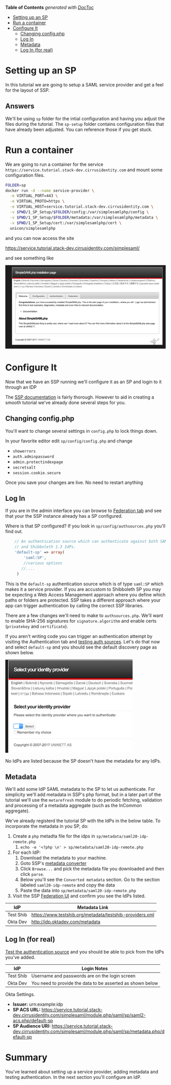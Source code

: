 <!-- START doctoc generated TOC please keep comment here to allow auto update -->
<!-- DON'T EDIT THIS SECTION, INSTEAD RE-RUN doctoc TO UPDATE -->
**Table of Contents**  *generated with [DocToc](https://github.com/thlorenz/doctoc)*

- [Setting up an SP](#setting-up-an-sp)
- [Run a container](#run-a-container)
- [Configure It](#configure-it)
  - [Changing config.php](#changing-configphp)
  - [Log In](#log-in)
  - [Metadata](#metadata)
  - [Log In (for real)](#log-in-for-real)

<!-- END doctoc generated TOC please keep comment here to allow auto update -->


# Setting up an SP

In this tutorial we are going to setup a SAML service provider and get a feel for the layout of SSP.

## Answers

We'll be using `sp` folder for the intial configuration and having you
adjust the files during the tutorial. The `sp-setup` folder contains configuration files that
have already been adjusted. You can reference those if you get stuck.


# Run a container

We are going to run a container for the service `https://service.tutorial.stack-dev.cirrusidentity.com`
and mount some configuration files.

```bash
FOLDER=sp
docker run -d --name service-provider \
  -e VIRTUAL_PORT=443 \
  -e VIRTUAL_PROTO=https \
  -e VIRTUAL_HOST=service.tutorial.stack-dev.cirrusidentity.com \
  -v $PWD/1_SP_Setup/$FOLDER/config:/var/simplesamlphp/config \
  -v $PWD/1_SP_Setup/$FOLDER/metadata:/var/simplesamlphp/metadata \
  -v $PWD/1_SP_Setup/cert:/var/simplesamlphp/cert \
  unicon/simplesamlphp
```

and you can now access the site

https://service.tutorial.stack-dev.cirrusidentity.com/simplesaml/

and see something like

![Install Image](./img/ssp_install_page.png)

# Configure It

Now that we have an SSP running we'll configure it as an SP and login to it through an IDP

The [SSP documentation](https://simplesamlphp.org/docs/stable) is fairly thorough. However to aid in creating a smooth tutorial we've already done several steps for you.

## Changing config.php

You'll want to change several settings in `config.php` to lock things down.

In your favorite editor edit `sp/config/config.php` and change 

* `showerrors`
* `auth.adminpassword`
* `admin.protectindexpage`
* `secretsalt`
* `session.cookie.secure`

Once you save your changes are live. No need to restart anything

## Log In

If you are in the admin interface you can browse to [Federation
tab](https://service.tutorial.stack-dev.cirrusidentity.com/simplesaml/module.php/core/frontpage_federation.php)
and see that your the SSP instance already has a SP configured.

Where is that SP configured? If you look in `sp/config/authsources.php` you'll find out.

```php
    // An authentication source which can authenticate against both SAML 2.0
    // and Shibboleth 1.3 IdPs.
    'default-sp' => array(
        'saml:SP',
        //various options
       //....
     )
```

This is the `default-sp` authentication source which is of type
`saml:SP` which makes it a service provider. If you are accustom to
Shibboleth SP you may be expecting a Web Access Management approach
where you define which paths or folders are protected. SSP takes a
different approach where your app can trigger authentication by
calling the correct SSP libraries.

There are a few changes we'll need to make to `authsources.php`.
We'll want to enable SHA-256 signatures for `signature.algorithm` and
enable certs (`privatekey` and `certificate`).

If you aren't writing code you can trigger an authentication attempt
by visiting the Authentication tab and [testing auth
sources](https://service.tutorial.stack-dev.cirrusidentity.com/simplesaml/module.php/core/authenticate.php). Let's
do that now and select `default-sp` and you should see the default
discovery page as shown below.

![Disco](./img/select-idp.png)

No IdPs are listed because the SP doesn't have the metadata for any IdPs.

## Metadata

We'll add some IdP SAML metadata to the SP to let us authenticate. For simplicity we'll add metadata in SSP's php format, but in a later part of the tutorial we'll use the `metarefresh` module to do periodic fetching, validation and processing of a metadata aggregate (such as the InCommon aggregate).

We've already registerd the tutorial SP with the IdPs in the below table.
To incorporate the metadata in you SP, do:

1. Create a `php` metadta file for the idps in `sp/metadata/saml20-idp-remote.php`
   1. `echo -e '<?php \n' > sp/metadata/saml20-idp-remote.php` 
1. For each IdP:
   1. Download the metadata to your machine.
   2. Goto SSP's [metadata converter](https://service.tutorial.stack-dev.cirrusidentity.com/simplesaml/admin/metadata-converter.php)
   3. Click `Browse...` and pick the metadata file you downloaded and then click `parse`.
   4. Below you'll see the `Converted metadata` section. Go to the section labeled `saml20-idp-remote` and copy the data
   5. Paste the data into `sp/metadata/saml20-idp-remote.php`
1. Visit the SSP [Federation UI](https://service.tutorial.stack-dev.cirrusidentity.com/simplesaml/module.php/core/frontpage_federation.php) and confirm you see the IdPs listed.

| IdP | Metadata Link |
| --- | --- | 
| Test Shib | https://www.testshib.org/metadata/testshib-providers.xml |
| Okta Dev | http://idp.oktadev.com/metadata |


## Log In (for real)

[Test the authentication source](https://service.tutorial.stack-dev.cirrusidentity.com/simplesaml/module.php/core/authenticate.php?as=default-sp) and you should be able to pick from the IdPs you've added.

| IdP | Login Notes |
| --- | --- |
| Test Shib | Username and passwords are on the login screen |
| Okta Dev | You need to provide the data to be asserted as shown below |


Okta Settings. 

-  **Issuer:** urn:example:idp
-  **SP ACS URL:** https://service.tutorial.stack-dev.cirrusidentity.com/simplesaml/module.php/saml/sp/saml2-acs.php/default-sp
-  **SP Audience URI:** https://service.tutorial.stack-dev.cirrusidentity.com/simplesaml/module.php/saml/sp/metadata.php/default-sp


# Summary

You've learned about setting up a service provider, adding metadata and testing authentication.
In the next section you'll configure an IdP.
